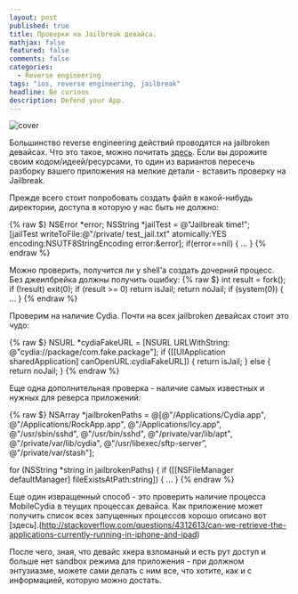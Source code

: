 ```yaml
---
layout: post
published: true
title: Проверки на Jailbreak девайса.
mathjax: false
featured: false
comments: false
categories: 
  - Reverse engineering
tags: "ios, reverse engineering, jailbreak"
headline: Be curious
description: Defend your App.
---
```


![cover](http://media.idownloadblog.com/wp-content/uploads/2013/01/evasi0n-hero-1024x357.png)

Большинство reverse engineering действий проводятся на jailbroken девайсах. Что это такое, можно почитать [здесь](http://uk.wikipedia.org/wiki/Jailbreak). Если вы дорожите своим кодом/идеей/ресурсами, то один из вариантов пересечь разборку вашего приложения на мелкие детали - вставить проверку на Jailbreak.

Прежде всего стоит попробовать создать файл в какой-нибудь директории, доступа в которую у нас быть не должно:

{% raw $}
NSError *error;
NSString *jailTest = @"Jailbreak time!";\
[jailTest writeToFile:@"/private/ test_jail.txt" 
			atomically:YES 
            encoding:NSUTF8StringEncoding error:&error];
if(error==nil) {
	...
}
{% endraw %}

Можно проверить, получится ли у shell'a создать дочерний процесс. Без джеилбрейка должны получить ошибку:
{% raw $}
int result = fork();
if (!result) exit(0);
if (result >= 0) return isJail;
	return noJail;
if (system(0))  {
...
}
{% endraw %}

Проверим на наличие Cydia. Почти на всех jailbroken девайсах стоит это чудо:

{% raw $}
NSURL *cydiaFakeURL = [NSURL URLWithString: @"cydia://package/com.fake.package"];
if ([[UIApplication sharedApplication] canOpenURL:cydiaFakeURL]) {
	return isJail;
} else {
	return noJail;
}
{% endraw %}

Еще одна дополнительная проверка - наличие самых известных и нужных для реверса приложений:

{% raw $}
NSArray *jailbrokenPaths = @[@"/Applications/Cydia.app",
									@"/Applications/RockApp.app",
									@"/Applications/Icy.app",
									@"/usr/sbin/sshd",
                                    @"/usr/bin/sshd",
                                    @"/private/var/lib/apt",
                                    @"/private/var/lib/cydia",
                                    @"/usr/libexec/sftp-server”,
                                    @"/private/var/stash"];
                                    
for (NSString *string in jailbrokenPaths) {
if ([[NSFileManager defaultManager] fileExistsAtPath:string]) {
     ...
}
{% endraw %}

Еще один извращенный способ - это проверить наличие процесса MobileCydia в теущих процессах девайса. Как приложение может получить список всех запущенных процессов хорошо описано вот [здесь].(http://stackoverflow.com/questions/4312613/can-we-retrieve-the-applications-currently-running-in-iphone-and-ipad)

После чего, зная, что девайс хкера взломаный и есть рут доступ и больше нет sandbox режима для приложения - при должном энтузиазме, можете сами делать с ним все, что хотите, как и с информацией, которую можно достать.